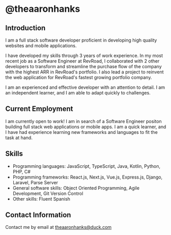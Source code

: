 <!--
**theaaronhanks/theaaronhanks** is a ✨ _special_ ✨ repository because its `README.md` (this file) appears on your GitHub profile.

Here are some ideas to get you started:

- 🔭 I’m currently working on ...
- 🌱 I’m currently learning ...
- 👯 I’m looking to collaborate on ...
- 🤔 I’m looking for help with ...
- 💬 Ask me about ...
- 📫 How to reach me: ...
- 😄 Pronouns: ...
- ⚡ Fun fact: ...
-->

# @theaaronhanks

## Introduction

I am a full stack software developer proficient in developing high quality websites and mobile applications.

I have developed my skills through 3 years of work experience. In my most recent job as a Software Engineer at RevRoad, I collaborated with 2 other developers to transform and streamline the purchase flow of the company with the highest ARR in RevRoad's portfolio. I also lead a project to reinvent the web application for RevRoad's fastest growing portfolio company. 

I am an experienced and effective developer with an attention to detail. I am an independent learner, and I am able to adapt quickly to challenges.

## Current Employment

I am currently open to work! I am in search of a Software Engineer positon building full stack web applications or mobile apps. I am a quick learner, and I have had experience learning new frameworks and languages to fit the task at hand.

## Skills

- Programming languages: JavaScript, TypeScript, Java, Kotlin, Python, PHP, C#
- Programming frameworks: React.js, Next.js, Vue.js, Express.js, Django, Laravel, Parse Server
- General software skills: Object Oriented Programming, Agile Development, Git Version Control
- Other skills: Fluent Spanish

## Contact Information

Contact me by email at [theaaronhanks@duck.com](mailto:theaaronhanks@duck.com)
